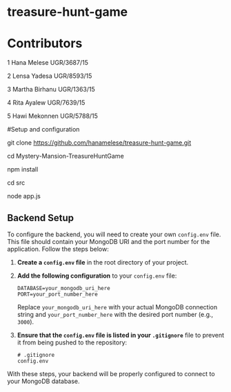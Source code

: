# treasure-hunt-game
# Contributors

  1 	Hana Melese 	UGR/3687/15

  2 	Lensa Yadesa 	UGR/8593/15

  3 	Martha Birhanu 	UGR/1363/15

  4 	Rita Ayalew 	UGR/7639/15

  5 	Hawi Mekonnen 	UGR/5788/15

#Setup and configuration

git clone https://github.com/hanamelese/treasure-hunt-game.git

cd Mystery-Mansion-TreasureHuntGame

npm install

cd src

node app.js


## Backend Setup

To configure the backend, you will need to create your own `config.env` file. This file should contain your MongoDB URI and the port number for the application. Follow the steps below:

1. **Create a `config.env` file** in the root directory of your project.

2. **Add the following configuration** to your `config.env` file:

    ```plaintext
    DATABASE=your_mongodb_uri_here
    PORT=your_port_number_here
    ```

   Replace `your_mongodb_uri_here` with your actual MongoDB connection string and `your_port_number_here` with the desired port number (e.g., `3000`).

3. **Ensure that the `config.env` file is listed in your `.gitignore`** file to prevent it from being pushed to the repository:

    ```plaintext
    # .gitignore
    config.env
    ```

With these steps, your backend will be properly configured to connect to your MongoDB database.
